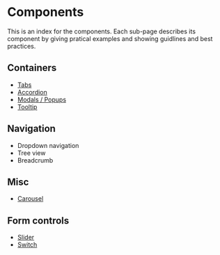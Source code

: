# Components

This is an index for the components. Each sub-page describes its component by giving pratical examples and showing guidlines and best practices.

## Containers
- [Tabs](tabs.md)
- [Accordion](accordion.md)
- [Modals / Popups](modal.md)
- [Tooltip](tooltip.md)

## Navigation
- Dropdown navigation
- Tree view
- Breadcrumb

## Misc
- [Carousel](carousel.md)

## Form controls
- [Slider](slider.md)
- [Switch](switch.md)
